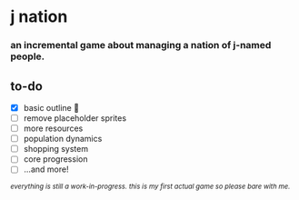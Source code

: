 # j nation
### an incremental game about managing a nation of j-named people.


## to-do

- [x] basic outline :tada:
- [ ] remove placeholder sprites
- [ ] more resources
- [ ] population dynamics
- [ ] shopping system
- [ ] core progression
- [ ] ...and more!

<sub>*everything is still a work-in-progress. this is my first actual game so please bare with me.*</sub>
